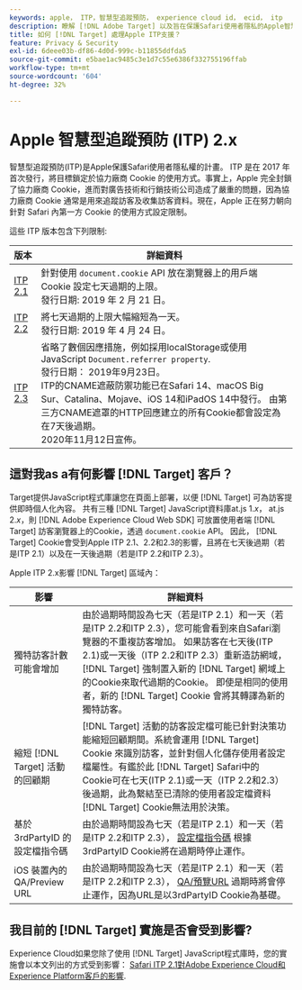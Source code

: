 ```yaml
---
keywords: apple， ITP，智慧型追蹤預防， experience cloud id， ecid， itp
description: 瞭解 [!DNL Adobe Target] 以及旨在保護Safari使用者隱私的Apple智慧型追蹤預防(ITP)計畫的影響。
title: 如何 [!DNL Target] 處理Apple ITP支援？
feature: Privacy & Security
exl-id: 6deee03b-df86-4d0d-999c-b11855ddfda5
source-git-commit: e5bae1ac9485c3e1d7c55e6386f332755196ffab
workflow-type: tm+mt
source-wordcount: '604'
ht-degree: 32%

---
```


# Apple 智慧型追蹤預防 (ITP) 2.x

智慧型追蹤預防(ITP)是Apple保護Safari使用者隱私權的計畫。 ITP 是在 2017 年首次發行，將目標鎖定於協力廠商 Cookie 的使用方式。事實上，Apple 完全封鎖了協力廠商 Cookie，進而對廣告技術和行銷技術公司造成了嚴重的問題，因為協力廠商 Cookie 通常是用來追蹤訪客及收集訪客資料。現在，Apple 正在努力朝向針對 Safari 內第一方 Cookie 的使用方式設定限制。

這些 ITP 版本包含下列限制:

| 版本 | 詳細資料 |
| --- | --- |
| [ITP 2.1](https://webkit.org/blog/8613/intelligent-tracking-prevention-2-1/) | 針對使用 `document.cookie` API 放在瀏覽器上的用戶端 Cookie 設定七天過期的上限。<br />發行日期: 2019 年 2 月 21 日。 |
| [ITP 2.2](https://webkit.org/blog/8828/intelligent-tracking-prevention-2-2/) | 將七天過期的上限大幅縮短為一天。<br />發行日期: 2019 年 4 月 24 日。 |
| [ITP 2.3](https://webkit.org/blog/9521/intelligent-tracking-prevention-2-3/) | 省略了數個因應措施，例如採用localStorage或使用JavaScript `Document.referrer property`.<br />發行日期： 2019年9月23日。<br />ITP的CNAME遮蔽防禦功能已在Safari 14、macOS Big Sur、Catalina、Mojave、iOS 14和iPadOS 14中發行。 由第三方CNAME遮罩的HTTP回應建立的所有Cookie都會設定為在7天後過期。<br />2020年11月12日宣佈。 |

## 這對我as a有何影響 [!DNL Target] 客戶？

Target提供JavaScript程式庫讓您在頁面上部署，以便 [!DNL Target] 可為訪客提供即時個人化內容。 共有三種 [!DNL Target] JavaScript資料庫at.js 1.*x*， at.js 2.*x*，則 [!DNL Adobe Experience Cloud Web SDK] 可放置使用者端 [!DNL Target] 訪客瀏覽器上的Cookie，透過 `document.cookie` API。 因此， [!DNL Target] Cookie會受到Apple ITP 2.1、2.2和2.3的影響，且將在七天後過期（若是ITP 2.1）以及在一天後過期（若是ITP 2.2和ITP 2.3）。

Apple ITP 2.x影響 [!DNL Target] 區域內：

| 影響 | 詳細資料 |
| --- | --- |
| 獨特訪客計數可能會增加 | 由於過期時間設為七天（若是ITP 2.1）和一天（若是ITP 2.2和ITP 2.3），您可能會看到來自Safari瀏覽器的不重複訪客增加。 如果訪客在七天後(ITP 2.1)或一天後（ITP 2.2和ITP 2.3）重新造訪網域， [!DNL Target] 強制置入新的 [!DNL Target] 網域上的Cookie來取代過期的Cookie。 即使是相同的使用者，新的 [!DNL Target] Cookie 會將其轉譯為新的獨特訪客。 |
| 縮短 [!DNL Target] 活動的回顧期 | [!DNL Target] 活動的訪客設定檔可能已針對決策功能縮短回顧期間。系統會運用 [!DNL Target] Cookie 來識別訪客，並針對個人化儲存使用者設定檔屬性。有鑑於此 [!DNL Target] Safari中的Cookie可在七天(ITP 2.1)或一天（ITP 2.2和2.3）後過期，此為繫結至已清除的使用者設定檔資料 [!DNL Target] Cookie無法用於決策。 |
| 基於 3rdPartyID 的設定檔指令碼 | 由於過期時間設為七天（若是ITP 2.1）和一天（若是ITP 2.2和ITP 2.3）， [設定檔指令碼](https://experienceleague.adobe.com/docs/target/using/audiences/visitor-profiles/profile-parameters.html) 根據3rdPartyID Cookie將在過期時停止運作。 |
| iOS 裝置內的 QA/Preview URL | 由於過期時間設為七天（若是ITP 2.1）和一天（若是ITP 2.2和ITP 2.3）， [QA/預覽URL](https://experienceleague.adobe.com/docs/target/using/activities/activity-qa/activity-qa.html) 過期時將會停止運作，因為URL是以3rdPartyID Cookie為基礎。 |

## 我目前的 [!DNL Target] 實施是否會受到影響?

Experience Cloud如果您除了使用 [!DNL Target] JavaScript程式庫時，您的實施會以本文列出的方式受到影響： [Safari ITP 2.1對Adobe Experience Cloud和Experience Platform客戶的影響](https://medium.com/adobetech/safari-itp-2-1-impact-on-adobe-experience-cloud-customers-9439cecb55ac).

